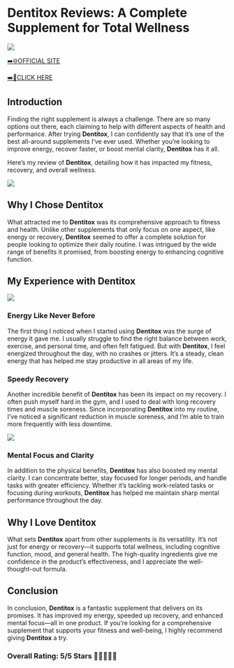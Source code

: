 # **Dentitox Reviews**: A Complete Supplement for Total Wellness

[![](https://static.vecteezy.com/system/resources/thumbnails/019/896/014/small/buy-now-gradient-button-with-cart-symbol-buy-now-illustration-png.png)](https://edetoop.top/lander/sugarpreland-1/dentitox.html) 

[➡️🌐OFFICIAL SITE](https://edetoop.top/lander/sugarpreland-1/dentitox.html) 

[➡️🔗CLICK HERE](https://edetoop.top/lander/sugarpreland-1/dentitox.html) 


## Introduction

Finding the right supplement is always a challenge. There are so many options out there, each claiming to help with different aspects of health and performance. After trying **Dentitox**, I can confidently say that it’s one of the best all-around supplements I’ve ever used. Whether you’re looking to improve energy, recover faster, or boost mental clarity, **Dentitox** has it all.

Here’s my review of **Dentitox**, detailing how it has impacted my fitness, recovery, and overall wellness.

[![](https://wallpapers.com/images/hd/red-order-now-button-udg4jcj4arvn8b0n-2.png)](https://edetoop.top/lander/sugarpreland-1/dentitox.html)  

## Why I Chose **Dentitox**

What attracted me to **Dentitox** was its comprehensive approach to fitness and health. Unlike other supplements that only focus on one aspect, like energy or recovery, **Dentitox** seemed to offer a complete solution for people looking to optimize their daily routine. I was intrigued by the wide range of benefits it promised, from boosting energy to enhancing cognitive function.

## My Experience with **Dentitox**

[![](https://static.vecteezy.com/system/resources/thumbnails/019/896/014/small/buy-now-gradient-button-with-cart-symbol-buy-now-illustration-png.png)](https://edetoop.top/lander/sugarpreland-1/dentitox.html)

### Energy Like Never Before

The first thing I noticed when I started using **Dentitox** was the surge of energy it gave me. I usually struggle to find the right balance between work, exercise, and personal time, and often felt fatigued. But with **Dentitox**, I feel energized throughout the day, with no crashes or jitters. It’s a steady, clean energy that has helped me stay productive in all areas of my life.

### Speedy Recovery

Another incredible benefit of **Dentitox** has been its impact on my recovery. I often push myself hard in the gym, and I used to deal with long recovery times and muscle soreness. Since incorporating **Dentitox** into my routine, I’ve noticed a significant reduction in muscle soreness, and I’m able to train more frequently with less downtime.

[![](https://wallpapers.com/images/hd/red-order-now-button-udg4jcj4arvn8b0n-2.png)](https://edetoop.top/lander/sugarpreland-1/dentitox.html)  

### Mental Focus and Clarity

In addition to the physical benefits, **Dentitox** has also boosted my mental clarity. I can concentrate better, stay focused for longer periods, and handle tasks with greater efficiency. Whether it’s tackling work-related tasks or focusing during workouts, **Dentitox** has helped me maintain sharp mental performance throughout the day.

## Why I Love **Dentitox**

What sets **Dentitox** apart from other supplements is its versatility. It’s not just for energy or recovery—it supports total wellness, including cognitive function, mood, and general health. The high-quality ingredients give me confidence in the product’s effectiveness, and I appreciate the well-thought-out formula.

## Conclusion

In conclusion, **Dentitox** is a fantastic supplement that delivers on its promises. It has improved my energy, speeded up recovery, and enhanced mental focus—all in one product. If you’re looking for a comprehensive supplement that supports your fitness and well-being, I highly recommend giving **Dentitox** a try.

### Overall Rating: 5/5 Stars 🌟🌟🌟🌟🌟
